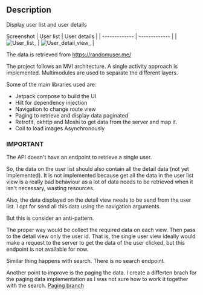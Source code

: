 ## Description

Display user list and user details 

Screenshot
| User list  | User details |
| ------------- | ------------- |
| ![User_list_](https://github.com/bfproject/User/assets/13312345/3586f851-9f99-4e8b-ad86-543b0f544dec)  | ![User_detail_view_](https://github.com/bfproject/User/assets/13312345/820c53a9-5d08-47aa-a15f-05e925226a40) |


The data is retrieved from https://randomuser.me/

The project follows an MVI architecture. 
A single activity approach is implemented.
Multimodules are used to separate the different layers.


Some of the main libraries used are:
- Jetpack compose to build the UI
- Hilt for dependency injection 
- Navigation to change route view
- Paging to retrieve and display data paginated 
- Retrofit, okhttp and Moshi to get data from the server and map it.
- Coil to load images Asynchronously



### IMPORTANT

The API doesn't have an endpoint to retrieve a single user.

So, the data on the user list should also contain all the detail data (not yet implemented).
It is not implemented because get all the data in the user list view is a really bad behaviour as a lot of data needs to be retrieved when it isn't necessary, wasting resources.

Also, the data displayed on the detail view needs to be send from the user list. I opt for send all this data using the navigation arguments.

But this is consider an anti-pattern.

The proper way would be collect the required data on each view.
Then pass to the detail view only the user id.
That is, the single user view ideally would make a request to the server to get the data of the user clicked, but this endpoint is
not available for now.


Similar thing happens with search. There is no search endpoint.

Another point to improve is the paging the data. I create a differten brach for the paging data implementation as I was not sure how to work it together with the search.
[Paging branch](https://github.com/bfproject/User/pull/1)
